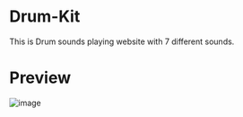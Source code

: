 # Drum-Kit
This is Drum sounds playing website with 7 different sounds.

# Preview
![image](https://user-images.githubusercontent.com/94279007/227432489-f1cc3bc9-9a3b-4651-a8b8-58f95cba1a75.png)
